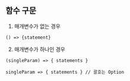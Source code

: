 ## 함수 구문
1. 매개변수가 없는 경우
~~~
() => {statement}
~~~

2. 매개변수가 하나인 경우
~~~
(singleParam) => { statements }

singleParam => { statements } // 괄호는 Option
~~~